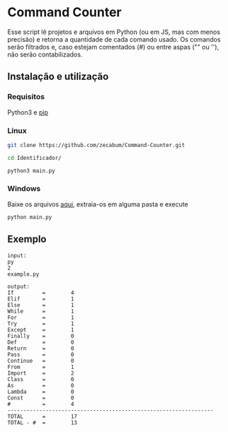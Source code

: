 # Command Counter
Esse script lê projetos e arquivos em Python (ou em JS, mas com menos precisão) e retorna a quantidade de cada comando usado.
Os comandos serão filtrados e, caso estejam comentados (#) ou entre aspas ("" ou ''), não serão contabilizados.

## Instalação e utilização 
### Requisitos
Python3 e [pip](https://pip.pypa.io/en/stable/)

### Linux 
```bash
git clone https://github.com/zecabum/Command-Counter.git
```

```bash
cd Identificador/
```

```bash
python3 main.py
```

### Windows
Baixe os arquivos [aqui](https://github.com/zecabum/Command-Counter/archive/refs/heads/main.zip), extraia-os em alguma pasta e execute
```bash
python main.py
```

## Exemplo
    input:
    py
    2
    example.py
    
    output:
    If         =        4      
    Elif       =        1      
    Else       =        1      
    While      =        1      
    For        =        1      
    Try        =        1      
    Except     =        1      
    Finally    =        0      
    Def        =        0      
    Return     =        0      
    Pass       =        0
    Continue   =        0
    From       =        1      
    Import     =        2      
    Class      =        0      
    As         =        0
    Lambda     =        0
    Const      =        0      
    #          =        4      
    -----------------------------------------------------------------
    TOTAL      =        17     
    TOTAL - #  =        13
